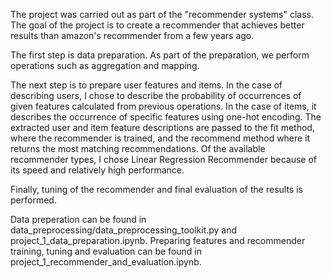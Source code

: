 The project was carried out as part of the "recommender systems" class. 
The goal of the project is to create a recommender that achieves better results than amazon's recommender from a few years ago. 

The first step is data preparation. As part of the preparation, we perform operations such as aggregation and mapping. 

The next step is to prepare user features and items. In the case of describing users, I chose to describe the probability of occurrences of given features calculated from previous operations. In the case of items, it describes the occurrence of specific features using one-hot encoding. 
The extracted user and item feature descriptions are passed to the fit method, where the recommender is trained, and the recommend method where it returns the most matching recommendations. 
Of the available recommender types, I chose Linear Regression Recommender because of its speed and relatively high performance. 

Finally, tuning of the recommender and final evaluation of the results is performed. 

Data preperation can be found in data_preprocessing/data_preprocessing_toolkit.py and project_1_data_preparation.ipynb.
Preparing features and recommender training, tuning and evaluation can be found in project_1_recommender_and_evaluation.ipynb.
